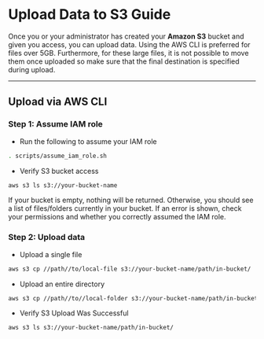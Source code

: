 # Upload Data to S3 Guide

Once you or your administrator has created your **Amazon S3** bucket and given you access, you can upload data. Using the AWS CLI is preferred for files over 5GB. Furthermore, for these large files, it is not possible to move them once uploaded so make sure that the final destination is specified during upload.

---

## **Upload via AWS CLI**

### **Step 1: Assume IAM role**
- Run the following to assume your IAM role

```bash
. scripts/assume_iam_role.sh
```

- Verify S3 bucket access

```bash
aws s3 ls s3://your-bucket-name
```

If your bucket is empty, nothing will be returned. Otherwise, you should see a list of files/folders currently in your bucket. If an error is shown, check your permissions and whether you correctly assumed the IAM role.

### **Step 2: Upload data**
- Upload a single file

```bash
aws s3 cp //path//to/local-file s3://your-bucket-name/path/in-bucket/
```

- Upload an entire directory

```bash
aws s3 cp //path//to//local-folder s3://your-bucket-name/path/in-bucket/ --recursive
```

- Verify S3 Upload Was Successful

```bash
aws s3 ls s3://your-bucket-name/path/in-bucket/
```